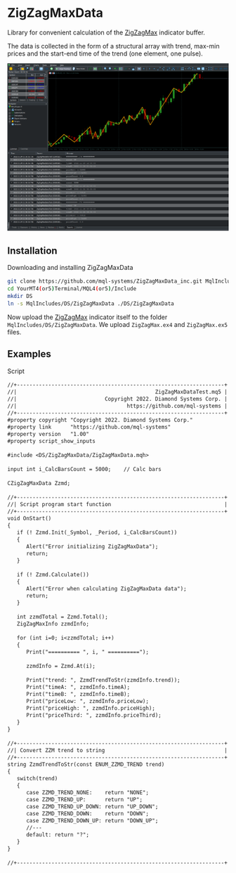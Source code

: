 # ZigZagMaxData

Library for convenient calculation of the [ZigZagMax](https://github.com/mql-systems/ZigZagMax_indicator) indicator buffer.

The data is collected in the form of a structural array with trend, max-min prices and the start-end time of the trend (one element, one pulse).

![ZigZagMaxData](https://github.com/mql-systems/ZigZagMaxData_inc/raw/main/image.png)


## Installation

Downloading and installing ZigZagMaxData

```bash
git clone https://github.com/mql-systems/ZigZagMaxData_inc.git MqlIncludes/DS/ZigZagMaxData
cd YourMT4(or5)Terminal/MQL4(or5)/Include
mkdir DS
ln -s MqlIncludes/DS/ZigZagMaxData ./DS/ZigZagMaxData
```

Now upload the [ZigZagMax](https://github.com/mql-systems/ZigZagMax_indicator#download) indicator itself to the folder `MqlIncludes/DS/ZigZagMaxData`. We upload `ZigZagMax.ex4` and `ZigZagMax.ex5` files.


## Examples

Script

```mql5
//+------------------------------------------------------------------+
//|                                            ZigZagMaxDataTest.mq5 |
//|                            Copyright 2022. Diamond Systems Corp. |
//|                                   https://github.com/mql-systems |
//+------------------------------------------------------------------+
#property copyright "Copyright 2022. Diamond Systems Corp."
#property link      "https://github.com/mql-systems"
#property version   "1.00"
#property script_show_inputs

#include <DS/ZigZagMaxData/ZigZagMaxData.mqh>

input int i_CalcBarsCount = 5000;    // Calc bars

CZigZagMaxData Zzmd;

//+------------------------------------------------------------------+
//| Script program start function                                    |
//+------------------------------------------------------------------+
void OnStart()
{
   if (! Zzmd.Init(_Symbol, _Period, i_CalcBarsCount))
   {
      Alert("Error initializing ZigZagMaxData");
      return;
   }
   
   if (! Zzmd.Calculate())
   {
      Alert("Error when calculating ZigZagMaxData data");
      return;
   }
   
   int zzmdTotal = Zzmd.Total();
   ZigZagMaxInfo zzmdInfo;
   
   for (int i=0; i<zzmdTotal; i++)
   {
      Print("========== ", i, " ==========");
      
      zzmdInfo = Zzmd.At(i);
      
      Print("trend: ", ZzmdTrendToStr(zzmdInfo.trend));
      Print("timeA: ", zzmdInfo.timeA);
      Print("timeB: ", zzmdInfo.timeB);
      Print("priceLow: ", zzmdInfo.priceLow);
      Print("priceHigh: ", zzmdInfo.priceHigh);
      Print("priceThird: ", zzmdInfo.priceThird);
   }
}

//+------------------------------------------------------------------+
//| Convert ZZM trend to string                                      |
//+------------------------------------------------------------------+
string ZzmdTrendToStr(const ENUM_ZZMD_TREND trend)
{
   switch(trend)
   {
      case ZZMD_TREND_NONE:    return "NONE";
      case ZZMD_TREND_UP:      return "UP";
      case ZZMD_TREND_UP_DOWN: return "UP_DOWN";
      case ZZMD_TREND_DOWN:    return "DOWN";
      case ZZMD_TREND_DOWN_UP: return "DOWN_UP";
      //---
      default: return "?";
   }
}

//+------------------------------------------------------------------+
```